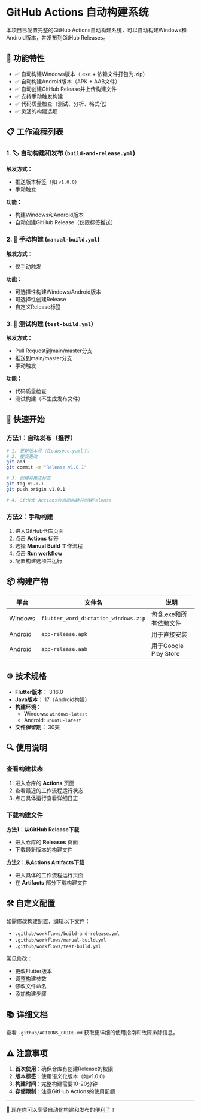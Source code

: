 # GitHub Actions 自动构建系统

本项目已配置完整的GitHub Actions自动构建系统，可以自动构建Windows和Android版本，并发布到GitHub Releases。

## 🚀 功能特性

- ✅ 自动构建Windows版本（.exe + 依赖文件打包为.zip）
- ✅ 自动构建Android版本（APK + AAB文件）
- ✅ 自动创建GitHub Release并上传构建文件
- ✅ 支持手动触发构建
- ✅ 代码质量检查（测试、分析、格式化）
- ✅ 灵活的构建选项

## 📋 工作流程列表

### 1. 🏷️ 自动构建和发布 (`build-and-release.yml`)
**触发方式：**
- 推送版本标签（如 `v1.0.0`）
- 手动触发

**功能：**
- 构建Windows和Android版本
- 自动创建GitHub Release（仅限标签推送）

### 2. 🔧 手动构建 (`manual-build.yml`)
**触发方式：**
- 仅手动触发

**功能：**
- 可选择性构建Windows/Android版本
- 可选择性创建Release
- 自定义Release标签

### 3. 🧪 测试构建 (`test-build.yml`)
**触发方式：**
- Pull Request到main/master分支
- 推送到main/master分支
- 手动触发

**功能：**
- 代码质量检查
- 测试构建（不生成发布文件）

## 🎯 快速开始

### 方法1：自动发布（推荐）
```bash
# 1. 更新版本号（在pubspec.yaml中）
# 2. 提交更改
git add .
git commit -m "Release v1.0.1"

# 3. 创建并推送标签
git tag v1.0.1
git push origin v1.0.1

# 4. GitHub Actions会自动构建并创建Release
```

### 方法2：手动构建
1. 进入GitHub仓库页面
2. 点击 **Actions** 标签
3. 选择 **Manual Build** 工作流程
4. 点击 **Run workflow**
5. 配置构建选项并运行

## 📦 构建产物

| 平台 | 文件名 | 说明 |
|------|--------|------|
| Windows | `flutter_word_dictation_windows.zip` | 包含.exe和所有依赖文件 |
| Android | `app-release.apk` | 用于直接安装 |
| Android | `app-release.aab` | 用于Google Play Store |

## ⚙️ 技术规格

- **Flutter版本：** 3.16.0
- **Java版本：** 17（Android构建）
- **构建环境：**
  - Windows: `windows-latest`
  - Android: `ubuntu-latest`
- **文件保留期：** 30天

## 🔍 使用说明

### 查看构建状态
1. 进入仓库的 **Actions** 页面
2. 查看最近的工作流程运行状态
3. 点击具体运行查看详细日志

### 下载构建文件
**方法1：从GitHub Release下载**
- 进入仓库的 **Releases** 页面
- 下载最新版本的构建文件

**方法2：从Actions Artifacts下载**
- 进入具体的工作流程运行页面
- 在 **Artifacts** 部分下载构建文件

## 🛠️ 自定义配置

如需修改构建配置，编辑以下文件：
- `.github/workflows/build-and-release.yml`
- `.github/workflows/manual-build.yml`
- `.github/workflows/test-build.yml`

常见修改：
- 更改Flutter版本
- 调整构建参数
- 修改文件命名
- 添加构建步骤

## 📚 详细文档

查看 `.github/ACTIONS_GUIDE.md` 获取更详细的使用指南和故障排除信息。

## ⚠️ 注意事项

1. **首次使用**：确保仓库有创建Release的权限
2. **版本标签**：使用语义化版本（如v1.0.0）
3. **构建时间**：完整构建需要10-20分钟
4. **存储限制**：注意GitHub Actions的使用配额

---

🎉 现在你可以享受自动化构建和发布的便利了！